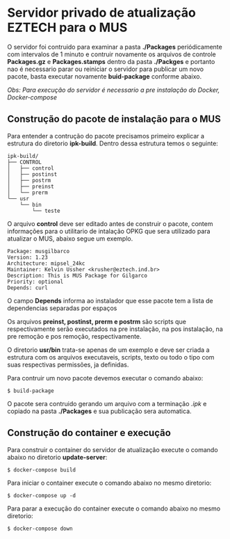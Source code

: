 # Servidor privado de atualização EZTECH para o MUS



O servidor foi contruido para examinar a pasta **./Packages** periódicamente com intervalos de 1 minuto e contruir novamente os arquivos de controle **Packages.gz** e **Packages.stamps** dentro da pasta **./Packges** e portanto nao é necessario parar ou reiniciar o servidor para publicar um novo pacote, basta executar novamente **buid-package** conforme abaixo.

*Obs: Para execução do servidor é necessario a pre instalação do Docker, Docker-compose*

## Construção do pacote de instalação para o MUS

Para entender a contrução do pacote precisamos primeiro explicar a estrutura do diretorio **ipk-build**. Dentro dessa estrutura temos o seguinte: 

~~~
ipk-build/
├── CONTROL
│   ├── control
│   ├── postinst
│   ├── postrm
│   ├── preinst
│   └── prerm
└── usr
    └── bin
        └── teste
~~~

O arquivo **control** deve ser editado antes de construir o pacote, contem informações para o utilitario de intalação OPKG que sera utilizado para atualizar o MUS, abaixo segue um exemplo.

~~~
Package: musgilbarco
Version: 1.23
Architecture: mipsel_24kc
Maintainer: Kelvin Ussher <krusher@eztech.ind.br>
Description: This is MUS Package for Gilgarco
Priority: optional
Depends: curl
~~~

O campo **Depends** informa ao instalador que esse pacote tem a lista de dependencias separadas por espaços

Os arquivos **preinst, postinst, prerm e postrm** são scripts que respectivamente serão executados na pre instalação, na pos instalação, na pre remoção e pos remoção, respectivamente.

O diretorio **usr/bin** trata-se apenas de um exemplo e deve ser criada a estrutura com os arquivos executaveis, scripts, texto ou todo o tipo com suas respectivas permissões, ja definidas.

Para contruir um novo pacote devemos executar o comando abaixo:

~~~
$ build-package
~~~

O pacote sera contruido gerando um arquivo com a terminação *.ipk* e copiado na pasta **./Packages** e sua publicação sera automatica.


## Construção do container e execução

Para construir o container do servidor de atualização
execute o comando abaixo no diretorio **update-server**:
~~~ 
$ docker-compose build
~~~

Para iniciar o container execute o comando abaixo no mesmo diretorio:

~~~
$ docker-compose up -d
~~~

Para parar a execução do container execute o comando abaixo no mesmo diretorio:

~~~
$ docker-compose down
~~~

